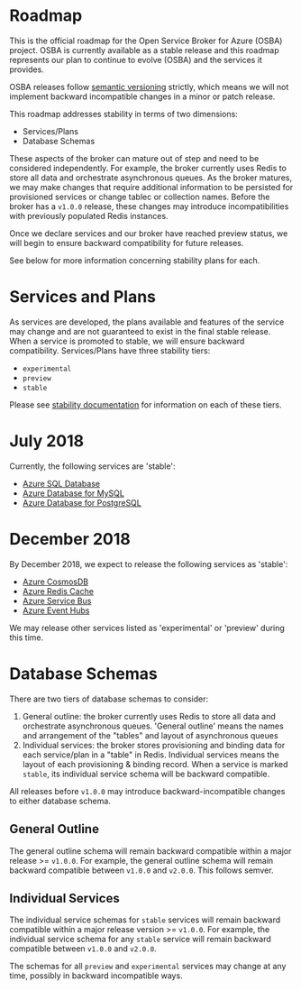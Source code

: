 # Roadmap

This is the official roadmap for the Open Service Broker for Azure (OSBA) project. OSBA is currently available as a stable release and this roadmap represents our plan to continue to evolve (OSBA) and the services it provides.

OSBA releases follow [semantic versioning](https://semver.org/) strictly, which means we will not implement backward incompatible changes in a minor or patch release.

This roadmap addresses stability in terms of two dimensions:

* Services/Plans
* Database Schemas

These aspects of the broker can mature out of step and need to be considered independently. For example, the broker currently uses Redis to store all data and orchestrate asynchronous queues. As the broker matures, we may make changes that require additional information to be persisted for provisioned services or change tablec or collection names. Before the broker has a `v1.0.0` release, these changes may
introduce incompatibilities with previously populated Redis instances.

Once we declare services and our broker have reached preview status, we will begin to ensure backward compatibility for future releases.

See below for more information concerning stability plans for each.

# Services and Plans

As services are developed, the plans available and features of the service may change and are not guaranteed to exist in the final stable release. When a service is promoted to stable, we will ensure backward compatibility. Services/Plans have three stability tiers:

- `experimental`
- `preview`
- `stable`

Please see [stability documentation](stability.md) for information on each of these tiers.

# July 2018

Currently, the following services are 'stable':

- [Azure SQL Database](https://azure.microsoft.com/services/sql-database/)
- [Azure Database for MySQL](https://azure.microsoft.com/services/mysql/)
- [Azure Database for PostgreSQL](https://azure.microsoft.com/services/postgresql/)

# December 2018

By December 2018, we expect to release the following services as 'stable':

- [Azure CosmosDB](https://azure.microsoft.com/services/cosmos-db/)
- [Azure Redis Cache](https://azure.microsoft.com/services/cache/)
- [Azure Service Bus](https://azure.microsoft.com/services/service-bus/)
- [Azure Event Hubs](https://azure.microsoft.com/services/event-hubs/)

We may release other services listed as 'experimental' or 'preview' during this time.

# Database Schemas

There are two tiers of database schemas to consider:

1. General outline: the broker currently uses Redis to store all data and orchestrate asynchronous queues. 'General outline' means the names and arrangement of the "tables" and layout of asynchronous queues
1. Individual services: the broker stores provisioning and binding data for each service/plan in a "table" in Redis. Individual services means the layout of each provisioning & binding record. When a service is marked `stable`, its individual service schema will be backward compatible.

All releases before `v1.0.0` may introduce backward-incompatible changes to either database schema.

## General Outline

The general outline schema will remain backward compatible within a major release >= `v1.0.0`.
For example, the general outline schema will remain backward compatible between `v1.0.0` and `v2.0.0`.
This follows semver.

## Individual Services

The individual service schemas for `stable` services will remain backward compatible within
a major release version >= `v1.0.0`. For example, the individual service schema for
any `stable` service will remain backward compatible between `v1.0.0` and `v2.0.0`.

The schemas for all `preview` and `experimental` services may change at any time,
possibly in backward incompatible ways.
